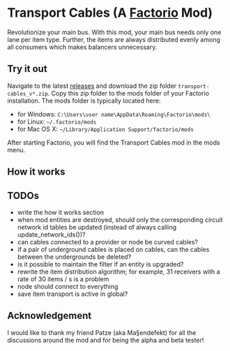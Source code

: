 # Transport Cables (A [Factorio](https://www.factorio.com/) Mod)

Revolutionize your main bus.
With this mod, your main bus needs only one lane per item type.
Further, the items are always distributed evenly among all consumers
which makes balancers unnecessary.

## Try it out

Navigate to the latest [releases](https://github.com/michael-koller-91/transport-cables/releases)
and download the zip folder `transport-cables_v*.zip`.
Copy this zip folder to the mods folder of your Factorio installation.
The mods folder is typically located here:
* for Windows: `C:\Users\user name\AppData\Roaming\Factorio\mods\`
* for Linux: `~/.factorio/mods`
* for Mac OS X: `~/Library/Application Support/factorio/mods`

After starting Factorio, you will find the Transport Cables mod in the mods menu.

## How it works

## TODOs

* write the how it works section
* when mod entities are destroyed, should only the corresponding circuit network id tables be updated (instead of always calling update_network_ids())?
* can cables connected to a provider or node be curved cables?
* if a pair of underground cables is placed on cables, can the cables between the undergrounds be deleted?
* is it possible to maintain the filter if an entity is upgraded?
* rewrite the item distribution algorithm; for example, 31 receivers with a rate of 30 items / s is a problem
* node should connect to everything
* save item transport is active in global?

## Acknowledgement

I would like to thank my friend Patze (aka Ma§endefekt) for all the discussions around the mod
and for being the alpha and beta tester!
